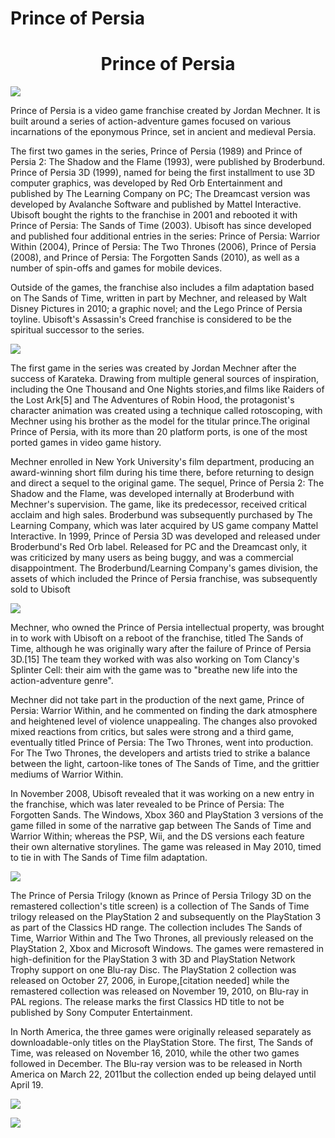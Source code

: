 # Prince of Persia

<h1 align="center">Prince of Persia</h1>
<img src="https://staticctf.ubisoft.com/J3yJr34U2pZ2Ieem48Dwy9uqj5PNUQTn/4kvUGP06XxwIDPMDgrganQ/d022a2a43a52926fc81f9c8784d24f1b/media0.jpg" />

<p>
Prince of Persia is a video game franchise created by Jordan Mechner. It is built around a series of action-adventure games focused on various incarnations of the eponymous Prince, set in ancient and medieval Persia.

The first two games in the series, Prince of Persia (1989) and Prince of Persia 2: The Shadow and the Flame (1993), were published by Broderbund. Prince of Persia 3D (1999), named for being the first installment to use 3D computer graphics, was developed by Red Orb Entertainment and published by The Learning Company on PC; The Dreamcast version was developed by Avalanche Software and published by Mattel Interactive. Ubisoft bought the rights to the franchise in 2001 and rebooted it with Prince of Persia: The Sands of Time (2003). Ubisoft has since developed and published four additional entries in the series: Prince of Persia: Warrior Within (2004), Prince of Persia: The Two Thrones (2006), Prince of Persia (2008), and Prince of Persia: The Forgotten Sands (2010), as well as a number of spin-offs and games for mobile devices.

Outside of the games, the franchise also includes a film adaptation based on The Sands of Time, written in part by Mechner, and released by Walt Disney Pictures in 2010; a graphic novel; and the Lego Prince of Persia toyline. Ubisoft's Assassin's Creed franchise is considered to be the spiritual successor to the series.

</p>
<img src="https://themepack.me/i/c/749x467/media/g/94/prince-persia-theme-1.jpg" />
<p>
The first game in the series was created by Jordan Mechner after the success of Karateka. Drawing from multiple general sources of inspiration, including the One Thousand and One Nights stories,and films like Raiders of the Lost Ark[5] and The Adventures of Robin Hood, the protagonist's character animation was created using a technique called rotoscoping, with Mechner using his brother as the model for the titular prince.The original Prince of Persia, with its more than 20 platform ports, is one of the most ported games in video game history.

Mechner enrolled in New York University's film department, producing an award-winning short film during his time there, before returning to design and direct a sequel to the original game. The sequel, Prince of Persia 2: The Shadow and the Flame, was developed internally at Broderbund with Mechner's supervision. The game, like its predecessor, received critical acclaim and high sales. Broderbund was subsequently purchased by The Learning Company, which was later acquired by US game company Mattel Interactive. In 1999, Prince of Persia 3D was developed and released under Broderbund's Red Orb label. Released for PC and the Dreamcast only, it was criticized by many users as being buggy, and was a commercial disappointment. The Broderbund/Learning Company's games division, the assets of which included the Prince of Persia franchise, was subsequently sold to Ubisoft

</p>
<img src="https://staticctf.ubisoft.com/J3yJr34U2pZ2Ieem48Dwy9uqj5PNUQTn/6UmnMAdBWz0OkG9ueSP76c/4f9df800caec354ef92f2522a8b86bfc/PoP_buy_asset.jpg" />
<p></p>

<p>
Mechner, who owned the Prince of Persia intellectual property, was brought in to work with Ubisoft on a reboot of the franchise, titled The Sands of Time, although he was originally wary after the failure of Prince of Persia 3D.[15] The team they worked with was also working on Tom Clancy's Splinter Cell: their aim with the game was to "breathe new life into the action-adventure genre".

Mechner did not take part in the production of the next game, Prince of Persia: Warrior Within, and he commented on finding the dark atmosphere and heightened level of violence unappealing. The changes also provoked mixed reactions from critics, but sales were strong and a third game, eventually titled Prince of Persia: The Two Thrones, went into production. For The Two Thrones, the developers and artists tried to strike a balance between the light, cartoon-like tones of The Sands of Time, and the grittier mediums of Warrior Within.

In November 2008, Ubisoft revealed that it was working on a new entry in the franchise, which was later revealed to be Prince of Persia: The Forgotten Sands. The Windows, Xbox 360 and PlayStation 3 versions of the game filled in some of the narrative gap between The Sands of Time and Warrior Within; whereas the PSP, Wii, and the DS versions each feature their own alternative storylines. The game was released in May 2010, timed to tie in with The Sands of Time film adaptation.

</p>
<img src="https://images.bauerhosting.com/legacy/empire-tmdb/films/9543/images/2JK9IllXGo7V2PZzLmclkB5Cf8k.jpg?format=jpg&quality=80&width=850&ratio=16-9&resize=aspectfill" />
<p>
The Prince of Persia Trilogy (known as Prince of Persia Trilogy 3D on the remastered collection's title screen) is a collection of The Sands of Time trilogy released on the PlayStation 2 and subsequently on the PlayStation 3 as part of the Classics HD range. The collection includes The Sands of Time, Warrior Within and The Two Thrones, all previously released on the PlayStation 2, Xbox and Microsoft Windows. The games were remastered in high-definition for the PlayStation 3 with 3D and PlayStation Network Trophy support on one Blu-ray Disc. The PlayStation 2 collection was released on October 27, 2006, in Europe,[citation needed] while the remastered collection was released on November 19, 2010, on Blu-ray in PAL regions. The release marks the first Classics HD title to not be published by Sony Computer Entertainment.

In North America, the three games were originally released separately as downloadable-only titles on the PlayStation Store. The first, The Sands of Time, was released on November 16, 2010, while the other two games followed in December. The Blu-ray version was to be released in North America on March 22, 2011but the collection ended up being delayed until April 19.

</p>
<img src="https://s3.amazonaws.com/prod-media.gameinformer.com/styles/thumbnail/s3/2020/08/28/5e9aa060/princeofpersia.jpg" />
<p></p>
<img src="https://gamingbolt.com/wp-content/uploads/2020/09/prince-of-persia-the-sands-of-time-remake-image-5.jpg" />
<p></p>
